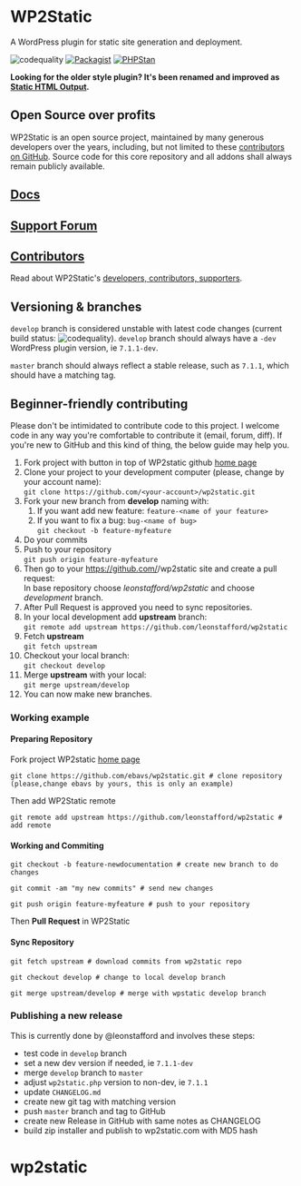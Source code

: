 # WP2Static

A WordPress plugin for static site generation and deployment.

![codequality](https://github.com/leonstafford/wp2static/workflows/codequality/badge.svg?branch=master)
[![Packagist](https://img.shields.io/packagist/v/leonstafford/wp2static.svg?color=239922&style=popout)](https://packagist.org/packages/leonstafford/wp2static)
[![PHPStan](https://img.shields.io/badge/PHPStan-enabled-239922)](https://github.com/phpstan/phpstan)


__Looking for the older style plugin? It's been renamed and improved as [Static HTML Output](https://github.com/WP2Static/static-html-output-plugin).__


## Open Source over profits

WP2Static is an open source project, maintained by many generous developers over the years, including, but not limited to these [contributors on GitHub](https://github.com/WP2Static/wp2static/graphs/contributors). Source code for this core repository and all addons shall always remain publicly available.

## [Docs](https://wp2static.com)

## [Support Forum](https://staticword.press/c/wordpress-static-site-generators/wp2static/)

## [Contributors](https://wp2static.com/contributors)

Read about WP2Static's [developers, contributors, supporters](https://wp2static.com/contributors).

## Versioning & branches

`develop` branch is considered unstable with latest code changes (current build status: ![codequality](https://github.com/leonstafford/wp2static/workflows/codequality/badge.svg?branch=develop)). `develop` branch should always have a `-dev` WordPress plugin version, ie `7.1.1-dev`.

`master` branch should always reflect a stable release, such as `7.1.1`, which should have a matching tag.

## Beginner-friendly contributing

Please don't be intimidated to contribute code to this project. I welcome code
 in any way you're comfortable to contribute it (email, forum, diff). If you're
 new to GitHub and this kind of thing, the below guide may help you. 

1. Fork project with button in top of WP2static github [home page](https://github.com/leonstafford/wp2static)
1. Clone your project to your development computer (please, change <your-account> by your account name):  
   `git clone https://github.com/<your-account>/wp2static.git`
1. Fork your new branch from **develop** naming with:
   1. If you want add new feature: `feature-<name of your feature>`
   1. If you want to fix a bug: `bug-<name of bug>`  
      `git checkout -b feature-myfeature`
1. Do your commits
1. Push to your repository  
   `git push origin feature-myfeature`
1. Then go to your https://github.com/<your-account>/wp2static site and create a pull request:  
   In base repository choose _leonstafford/wp2static_ and choose _development_ branch.
1. After Pull Request is approved you need to sync repositories.
1. In your local development add **upstream** branch:  
   `git remote add upstream https://github.com/leonstafford/wp2static`
1. Fetch **upstream**  
   `git fetch upstream`
1. Checkout your local branch:  
   `git checkout develop`
1. Merge **upstream** with your local:  
   `git merge upstream/develop`
1. You can now make new branches.

### Working example

#### Preparing Repository

Fork project WP2static [home page](https://github.com/leonstafford/wp2static)

`git clone https://github.com/ebavs/wp2static.git # clone repository (please,change ebavs by yours, this is only an example)`

Then add WP2Static remote

`git remote add upstream https://github.com/leonstafford/wp2static # add remote`

#### Working and Commiting

`git checkout -b feature-newdocumentation # create new branch to do changes`

`git commit -am "my new commits" # send new changes`

`git push origin feature-myfeature # push to your repository`

Then **Pull Request** in WP2Static

#### Sync Repository

`git fetch upstream # download commits from wp2static repo`

`git checkout develop # change to local develop branch`

`git merge upstream/develop # merge with wpstatic develop branch`

### Publishing a new release

This is currently done by @leonstafford and involves these steps:

 - test code in `develop` branch
 - set a new dev version if needed, ie `7.1.1-dev`
 - merge `develop` branch to `master`
 - adjust `wp2static.php` version to non-dev, ie `7.1.1`
 - update `CHANGELOG.md`
 - create new git tag with matching version
 - push `master` branch and tag to GitHub
 - create new Release in GitHub with same notes as CHANGELOG
 - build zip installer and publish to wp2static.com with MD5 hash

# wp2static
